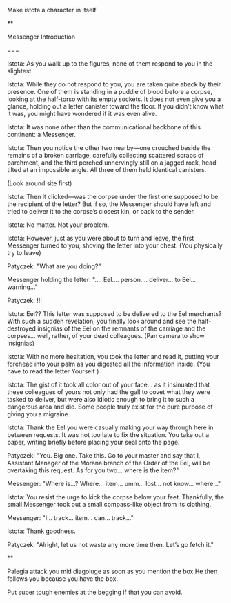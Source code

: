 Make istota a character in itself

**

Messenger Introduction

=== 

Istota: As you walk up to the figures, none of them respond to you in the slightest.

Istota: While they do not respond to you, you are taken quite aback by their presence. One of them is standing in a puddle of blood before a corpse, looking at the half-torso with its empty sockets. It does not even give you a glance, holding out a letter canister toward the floor. If you didn’t know what it was, you might have wondered if it was even alive.

Istota: It was none other than the communicational backbone of this continent: a Messenger.

Istota: Then you notice the other two nearby—one crouched beside the remains of a broken carriage, carefully collecting scattered scraps of parchment, and the third perched unnervingly still on a jagged rock, head tilted at an impossible angle. All three of them held identical canisters.

(Look around site first)

Istota: Then it clicked—was the corpse under the first one supposed to be the recipient of the letter? But if so, the Messenger should have left and tried to deliver it to the corpse’s closest kin, or back to the sender.

Istota: No matter. Not your problem.

Istota: However, just as you were about to turn and leave, the first Messenger turned to you, shoving the letter into your chest. (You physically try to leave)

Patyczek: "What are you doing?"

Messenger holding the letter: ".... Eel.... person.... deliver... to Eel.... warning..."

Patyczek: !!!

Istota: Eel?? This letter was supposed to be delivered to the Eel merchants? With such a sudden revelation, you finally look around and see the half-destroyed insignias of the Eel on the remnants of the carriage and the corpses... well, rather, of your dead colleagues.
(Pan camera to show insignias)

Istota: With no more hesitation, you took the letter and read it, putting your forehead into your palm as you digested all the information inside. (You have to read the letter Yourself )

Istota: The gist of it took all color out of your face… as it insinuated that these colleagues of yours not only had the gall to covet what they were tasked to deliver, but were also idiotic enough to bring it to such a dangerous area and die. Some people truly exist for the pure purpose of giving you a migraine. 

Istota: Thank the Eel you were casually making your way through here in between requests. It was not too late to fix the situation. You take out a paper, writing briefly before placing your seal onto the page.

Patyczek: "You. Big one. Take this. Go to your master and say that I, Assistant Manager of the Morana branch of the Order of the Eel, will be overtaking this request. As for you two... where is the item?"

Messenger: "Where is...? Where... item... umm... lost... not know... where..."

Istota: You resist the urge to kick the corpse below your feet. Thankfully, the small Messenger took out a small compass-like object from its clothing.

Messenger: "I... track... item... can... track..."

Istota: Thank goodness.

Patyczek: "Alright, let us not waste any more time then. Let’s go fetch it."

**



Palegia attack you mid diagoluge as soon as you mention the box 
He then follows you because you have the box.

Put super tough enemies at the begging if that you can avoid.